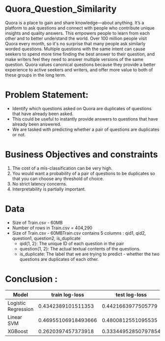 # Quora_Question_Similarity
Quora is a place to gain and share knowledge—about anything. It’s a platform to ask questions and connect with people who contribute unique insights and quality answers. This empowers people to learn from each other and to better understand the world.  Over 100 million people visit Quora every month, so it's no surprise that many people ask similarly worded questions. Multiple questions with the same intent can cause seekers to spend more time finding the best answer to their question, and make writers feel they need to answer multiple versions of the same question. Quora values canonical questions because they provide a better experience to active seekers and writers, and offer more value to both of these groups in the long term.  
# Problem Statement: 
* Identify which questions asked on Quora are duplicates of questions that have already been asked.   
* This could be useful to instantly provide answers to questions that have already been answered.  
* We are tasked with predicting whether a pair of questions are duplicates or not.
# Business Objectives and constraints  
1. The cost of a mis-classification can be very high.  
2. You would want a probability of a pair of questions to be duplicates so that you can choose any threshold of choice.  
3. No strict latency concerns.  
4. Interpretability is partially important.  
# Data
* Size of Train.csv - 60MB  
* Number of rows in Train.csv = 404,290   
* Size of Train.csv - 60MBTrain.csv contains 5 columns : qid1, qid2, question1, question2, is_duplicate  
  - qid{1, 2}:  The unique ID of each question in the pair  
  - question{1, 2}:  The actual textual contents of the questions.  
  - is_duplicate:  The label that we are trying to predict - whether the two questions are duplicates of each other.  
# Conclusion :  
|Model	|train log-loss	|test log-loss|
|---|---|---|
|Logistic Regression	|0.4342389101511353|	0.4421663977505779|
|Linear SVM	|0.46955106918493666|	0.4800812551095535|
|XGBoost|	0.2620397457373918	|0.33344952850797854|
